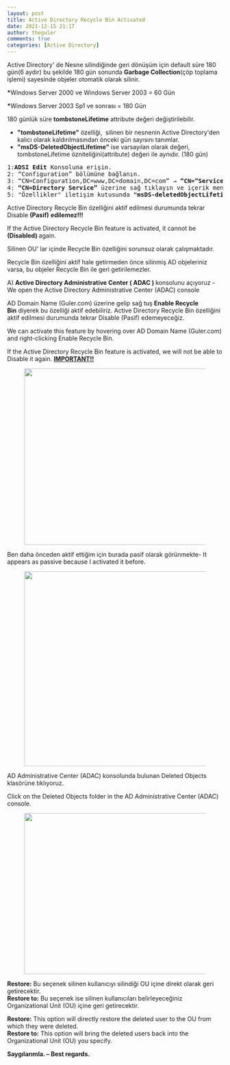 ```yaml
---
layout: post
title: Active Directory Recycle Bin Activated
date: 2021-12-15 21:17
author: theguler
comments: true
categories: [Active Directory]
---
```

<!-- wp:paragraph -->
<p>Active Directory' de Nesne silindiğinde geri dönüşüm için default süre 180 gün(6 aydır) bu şekilde 180 gün sonunda <strong>Garbage Collection</strong>(çöp toplama işlemi) sayesinde objeler otomatik olarak silinir.</p>
<!-- /wp:paragraph -->

<!-- wp:paragraph -->
<p><strong>*</strong>Windows Server 2000 ve Windows Server 2003 = 60 Gün</p>
<!-- /wp:paragraph -->

<!-- wp:paragraph -->
<p><strong>*</strong>Windows Server 2003 Sp1 ve sonrası = 180 Gün</p>
<!-- /wp:paragraph -->

<!-- wp:paragraph -->
<p>180 günlük süre  <strong>tombstoneLifetime</strong> attribute değeri değiştirilebilir.</p>
<!-- /wp:paragraph -->

<!-- wp:list -->
<ul><!-- wp:list-item -->
<li><strong>"tombstoneLifetime"</strong>&nbsp;özelliği, &nbsp;silinen bir nesnenin Active Directory'den kalıcı olarak kaldırılmasından önceki gün sayısını tanımlar.</li>
<!-- /wp:list-item -->

<!-- wp:list-item -->
<li><strong>"msDS-DeletedObjectLifetime"</strong> ise varsayılan olarak değeri, tombstoneLifetime özniteliğini(attribute) değeri ile aynıdır. (180 gün)</li>
<!-- /wp:list-item --></ul>
<!-- /wp:list -->

<!-- wp:preformatted -->
<pre class="wp-block-preformatted">1:<strong>ADSI Edit </strong>Konsoluna erişin.
2: “Configuration” bölümüne bağlanın.
3: “CN=Configuration,DC=www,DC=domain,DC=com” → <strong>“CN=”Services”</strong>e gidin ve <strong>“CN=Windows NT”</strong>yi genişletin.
4: <strong>“CN=Directory Service”</strong> üzerine sağ tıklayın ve içerik menüsünden “Properties” seçeneğine tıklayın.
5: "Özellikler" iletişim kutusunda <strong>"msDS-deletedObjectLifetime"</strong> özelliğini arayın. Gün cinsinden varsayılan yaşam döngüsünü gösterir. bu kısımdan değiştirin</pre>
<!-- /wp:preformatted -->

<!-- wp:paragraph -->
<p>Active Directory Recycle Bin özelliğini aktif edilmesi durumunda tekrar Disable <strong>(Pasif)</strong> <strong>edilemez!!!</strong></p>
<!-- /wp:paragraph -->

<!-- wp:paragraph -->
<p>If the Active Directory Recycle Bin feature is activated, it cannot be <strong>(Disabled) </strong>again.</p>
<!-- /wp:paragraph -->

<!-- wp:paragraph -->
<p>Silinen OU' lar içinde Recycle Bin özelliğini sorunsuz olarak çalışmaktadır.</p>
<!-- /wp:paragraph -->

<!-- wp:paragraph -->
<p>Recycle Bin özelliğini aktif hale getirmeden önce silinmiş AD objeleriniz varsa, bu objeler Recycle Bin ile geri getirilemezler.</p>
<!-- /wp:paragraph -->

<!-- wp:paragraph -->
<p>A) <strong>Active Directory Administrative Center ( ADAC )&nbsp;</strong>konsolunu açıyoruz - We open the Active Directory Administrative Center (ADAC) console</p>
<!-- /wp:paragraph -->

<!-- wp:paragraph -->
<p>AD Domain Name (Guler.com) üzerine gelip sağ tuş&nbsp;<strong>Enable&nbsp;Recycle Bin</strong>&nbsp;diyerek bu özelliği aktif edebiliriz. Active Directory Recycle Bin özelliğini aktif edilmesi durumunda tekrar Disable (Pasif) edemeyeceğiz.</p>
<!-- /wp:paragraph -->

<!-- wp:paragraph -->
<p>We can activate this feature by hovering over AD Domain Name (Guler.com) and right-clicking&nbsp;Enable&nbsp;Recycle Bin.</p>
<!-- /wp:paragraph -->

<!-- wp:paragraph -->
<p>If the Active Directory Recycle Bin feature is activated, we will not be able to Disable it again. <span style="text-decoration:underline"><strong>IMPORTANT!!</strong></span></p>
<!-- /wp:paragraph -->

<!-- wp:image {"id":667,"width":906,"height":412,"sizeSlug":"large","linkDestination":"none"} -->
<figure class="wp-block-image size-large is-resized"><img src="https://theguler.wordpress.com/wp-content/uploads/2021/12/dcc.png?w=1024" alt="" class="wp-image-667" width="906" height="412" /></figure>
<!-- /wp:image -->

<!-- wp:paragraph -->
<p>Ben daha önceden aktif ettiğim için burada pasif olarak görünmekte- It appears as passive because I activated it before.</p>
<!-- /wp:paragraph -->

<!-- wp:image {"id":669,"width":681,"height":455,"sizeSlug":"large","linkDestination":"none"} -->
<figure class="wp-block-image size-large is-resized"><img src="https://theguler.wordpress.com/wp-content/uploads/2021/12/1.png?w=852" alt="" class="wp-image-669" width="681" height="455" /></figure>
<!-- /wp:image -->

<!-- wp:paragraph -->
<p>AD Administrative Center (ADAC) konsolunda bulunan Deleted Objects klasörüne tıklıyoruz.</p>
<!-- /wp:paragraph -->

<!-- wp:paragraph -->
<p>Click on the Deleted Objects folder in the AD Administrative Center (ADAC) console.</p>
<!-- /wp:paragraph -->

<!-- wp:image {"id":670,"width":865,"height":376,"sizeSlug":"large","linkDestination":"none"} -->
<figure class="wp-block-image size-large is-resized"><img src="https://theguler.wordpress.com/wp-content/uploads/2021/12/12.png?w=1024" alt="" class="wp-image-670" width="865" height="376" /></figure>
<!-- /wp:image -->

<!-- wp:paragraph -->
<p><strong>Restore:</strong> Bu seçenek silinen kullanıcıyı silindiği OU içine direkt olarak geri getirecektir.<br><strong>Restore to:</strong> Bu seçenek ise silinen kullanıcıları belirleyeceğiniz Organizational Unit (OU) içine geri getirecektir.</p>
<!-- /wp:paragraph -->

<!-- wp:paragraph -->
<p><strong>Restore:</strong> This option will directly restore the deleted user to the OU from which they were deleted.<br><strong>Restore to:</strong> This option will bring the deleted users back into the Organizational Unit (OU) you specify.</p>
<!-- /wp:paragraph -->

<!-- wp:paragraph -->
<p><strong>Saygılarımla. – Best regards.</strong></p>
<!-- /wp:paragraph -->

